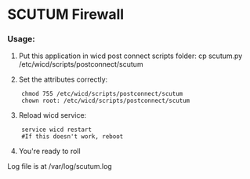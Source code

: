 # SCUTUM Firewall
### Usage:

1. Put this application in wicd post connect scripts folder:
	cp scutum.py /etc/wicd/scripts/postconnect/scutum

2. Set the attributes correctly:
~~~~
	chmod 755 /etc/wicd/scripts/postconnect/scutum
	chown root: /etc/wicd/scripts/postconnect/scutum
~~~~
3. Reload wicd service:
~~~~
	service wicd restart
	#If this doesn't work, reboot
~~~~

4. You're ready to roll

Log file is at /var/log/scutum.log
